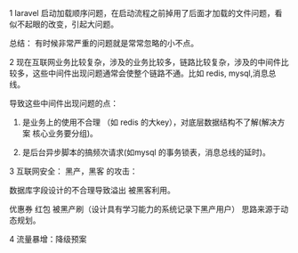 
1 laravel 启动加载顺序问题，在启动流程之前掉用了后面才加载的文件问题，看似不起眼的改变，引起大问题。

总结： 有时候非常严重的问题就是常常忽略的小不点。


2 现在互联网业务比较复杂，涉及的业务比较多，链路比较复杂，涉及的中间件比较多，这些中间件出现问题通常会使整个链路不通。比如 redis, mysql,消息总线。

导致这些中间件出现问题的点： 

1. 是业务上的使用不合理 （如 redis 的大key），对底层数据结构不了解(解决方案 核心业务要分组)。

2. 是后台异步脚本的搞频次请求(如mysql 的事务锁表，消息总线的延时)。


3 互联网安全： 黑产，黑客 的攻击： 

数据库字段设计的不合理导致溢出 被黑客利用。

优惠券 红包 被黑产刷（设计具有学习能力的系统记录下黑产用户） 思路来源于动态规划。


4 流量暴增：降级预案